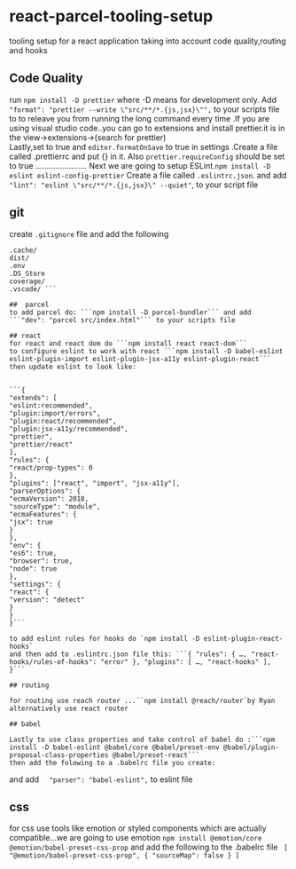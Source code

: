 # react-parcel-tooling-setup

tooling setup for a react application taking into account
code quality,routing and hooks

## Code Quality

run ```npm install -D prettier``` where -D means for development only.
Add ```"format": "prettier --write \"src/**/*.{js,jsx}\"",``` to your scripts file to to releave you from running the long command every time
.If you are using visual studio code..you can go to extensions and install prettier.it is in the view->extensions->(search for prettier)  
Lastly,set to true and `editor.formatOnSave` to true in settings .Create a file called .prettierrc and put {} in it.
Also  ```prettier.requireConfig``` should be set to true
.......................
Next we are going to setup ESLint.```npm install -D eslint eslint-config-prettier```
Create a file called `.eslintrc.json`. and add `"lint": "eslint \"src/**/*.{js,jsx}\" --quiet"`, to your script file

## git

create `.gitignore` file and add the following

```node_modules
.cache/
dist/
.env
.DS_Store
coverage/
.vscode/ ```

##  parcel
to add parcel do: ```npm install -D parcel-bundler``` and add ```"dev": "parcel src/index.html"``` to your scripts file

## react
for react and react dom do ```npm install react react-dom```
to configure eslint to work with react ```npm install -D babel-eslint eslint-plugin-import eslint-plugin-jsx-a11y eslint-plugin-react```
then update eslint to look like:


```{
"extends": [
"eslint:recommended",
"plugin:import/errors",
"plugin:react/recommended",
"plugin:jsx-a11y/recommended",
"prettier",
"prettier/react"
],
"rules": {
"react/prop-types": 0
},
"plugins": ["react", "import", "jsx-a11y"],
"parserOptions": {
"ecmaVersion": 2018,
"sourceType": "module",
"ecmaFeatures": {
"jsx": true
}
},
"env": {
"es6": true,
"browser": true,
"node": true
},
"settings": {
"react": {
"version": "detect"
}
}
}```

to add eslint rules for hooks do `npm install -D eslint-plugin-react-hooks`
and then add to .eslintrc.json file this: ```{ "rules": { …, "react-hooks/rules-of-hooks": "error" }, "plugins": [ …, "react-hooks" ], }```

## routing

for routing use reach router ...``npm install @reach/router`by Ryan alternatively use react router

## babel

Lastly to use class properties and take control of babel do :```npm install -D babel-eslint @babel/core @babel/preset-env @babel/plugin-proposal-class-properties @babel/preset-react```
then add the folowing to a .babelrc file you create:

```
and add ```  "parser": "babel-eslint",``` to eslint file
## css
for css use tools like emotion or styled components which are actually compatible...we are going to use emotion ```npm install @emotion/core @emotion/babel-preset-css-prop``` and add the following to the .babelrc file ``` [
      "@emotion/babel-preset-css-prop",
      {
        "sourceMap": false
      }
    ]```
````

